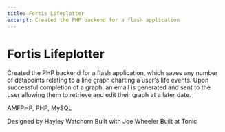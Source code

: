 ```yaml
---
title: Fortis Lifeplotter
excerpt: Created the PHP backend for a flash application
---
```


# Fortis Lifeplotter

Created the PHP backend for a flash application, which saves any number of datapoints relating to a line graph charting a user's life events. Upon successful completion of a graph, an email is generated and sent to the user allowing them to retrieve and edit their graph at a later date.

AMFPHP, PHP, MySQL

Designed by Hayley Watchorn
Built with Joe Wheeler
Built at Tonic
